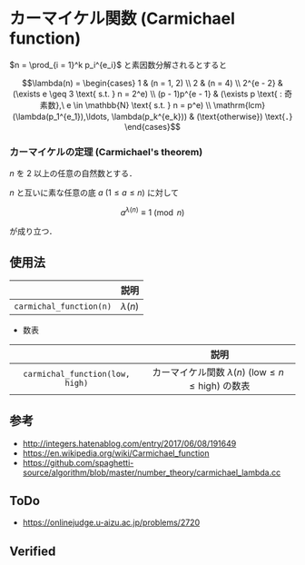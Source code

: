 # カーマイケル関数 (Carmichael function)

$n = \prod_{i = 1}^k p_i^{e_i}$ と素因数分解されるとすると

$$\lambda(n) = \begin{cases} 1 & (n = 1, 2) \\ 2 & (n = 4) \\ 2^{e - 2} & (\exists e \geq 3 \text{ s.t. } n = 2^e) \\ (p - 1)p^{e - 1} & (\exists p \text{ : 奇素数},\ e \in \mathbb{N} \text{ s.t. } n = p^e) \\ \mathrm{lcm} (\lambda(p_1^{e_1}),\ldots, \lambda(p_k^{e_k})) & (\text{otherwise}) \text{．} \end{cases}$$


### カーマイケルの定理 (Carmichael's theorem)

$n$ を $2$ 以上の任意の自然数とする．

$n$ と互いに素な任意の底 $a \ (1 \leq a \leq n)$ に対して

$$a^{\lambda(n)} \equiv 1 \pmod{n}$$

が成り立つ．


## 使用法

||説明|
|:--:|:--:|
|`carmichal_function(n)`|$\lambda(n)$|

- 数表

||説明|
|:--:|:--:|
|`carmichal_function(low, high)`|カーマイケル関数 $\lambda(n) \ (\mathrm{low} \leq n \leq \mathrm{high})$ の数表|


## 参考

- http://integers.hatenablog.com/entry/2017/06/08/191649
- https://en.wikipedia.org/wiki/Carmichael_function
- https://github.com/spaghetti-source/algorithm/blob/master/number_theory/carmichael_lambda.cc


## ToDo

- https://onlinejudge.u-aizu.ac.jp/problems/2720


## Verified
